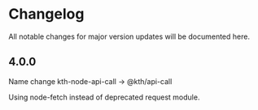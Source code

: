# Changelog

All notable changes for major version updates will be documented here.

## 4.0.0

Name change kth-node-api-call -> @kth/api-call

Using node-fetch instead of deprecated request module.
